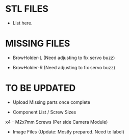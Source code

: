 STL FILES
=
- List here. 

MISSING FILES
= 
- BrowHolder-L (Need adjusting to fix servo buzz)

- BrowHolder-R (Need adjusting to fix servo buzz)


TO BE UPDATED
=
- Upload Missing parts once complete

- Component List / Screw Sizes

x4 - M2x7mm Screws (Per side Camera Module)

- Image Files (Update: Mostly prepared. Need to label)


